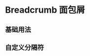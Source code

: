# Breadcrumb 面包屑

## 基础用法

<demo vue="./example/base.vue"></demo>

## 自定义分隔符

<demo vue="./example/separator.vue"></demo>
